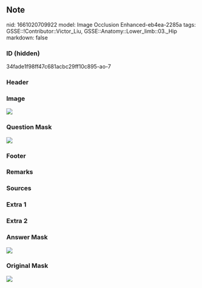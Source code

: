 ## Note
nid: 1661020709922
model: Image Occlusion Enhanced-eb4ea-2285a
tags: GSSE::!Contributor::Victor_Liu, GSSE::Anatomy::Lower_limb::03._Hip
markdown: false

### ID (hidden)
34fade1f98ff47c681acbc29ff10c895-ao-7

### Header


### Image
<img src="tmpoa9iv4tb.png">

### Question Mask
<img src="34fade1f98ff47c681acbc29ff10c895-ao-7-Q.svg">

### Footer


### Remarks


### Sources


### Extra 1


### Extra 2


### Answer Mask
<img src="34fade1f98ff47c681acbc29ff10c895-ao-7-A.svg">

### Original Mask
<img src="34fade1f98ff47c681acbc29ff10c895-ao-O.svg">
